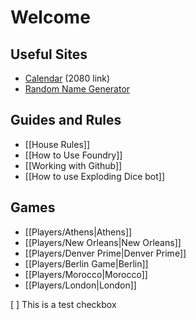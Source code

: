 # Welcome

## Useful Sites
- [Calendar](https://www.timeanddate.com/calendar/?year=2080) (2080 link)
- [Random Name Generator](https://rpgenerator.net/shadowrun)
## Guides and Rules
- [[House Rules]]
- [[How to Use Foundry]]
- [[Working with Github]]
- [[How to use Exploding Dice bot]]
## Games
- [[Players/Athens|Athens]]
- [[Players/New Orleans|New Orleans]]
- [[Players/Denver Prime|Denver Prime]]
- [[Players/Berlin Game|Berlin]]
- [[Players/Morocco|Morocco]]
- [[Players/London|London]]


[ ]  This is a test checkbox